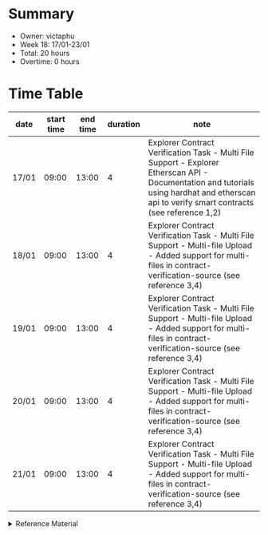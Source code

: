 # Summary
* Owner: victaphu
* Week 18: 17/01-23/01
* Total: 20 hours
* Overtime: 0 hours

# Time Table
| date  | start time  | end time | duration  |  note |
|---|---|---|---|---|
| 17/01 | 09:00 | 13:00 | 4 | Explorer Contract Verification Task - Multi File Support - Explorer Etherscan API - Documentation and tutorials using hardhat and etherscan api to verify smart contracts  (see reference 1,2) |
| 18/01 | 09:00 | 13:00 | 4 | Explorer Contract Verification Task - Multi File Support - Multi-file Upload - Added support for multi-files in contract-verification-source (see reference 3,4) |
| 19/01 | 09:00 | 13:00 | 4 | Explorer Contract Verification Task - Multi File Support - Multi-file Upload - Added support for multi-files in contract-verification-source (see reference 3,4) |
| 20/01 | 09:00 | 13:00 | 4 | Explorer Contract Verification Task - Multi File Support - Multi-file Upload - Added support for multi-files in contract-verification-source (see reference 3,4) |
| 21/01 | 09:00 | 13:00 | 4 | Explorer Contract Verification Task - Multi File Support - Multi-file Upload - Added support for multi-files in contract-verification-source (see reference 3,4) |


<details>
  <summary>Reference Material </summary>
  
  1. [Explorer Contract Verification Task - Multi File Support - Explorer Etherscan API](https://github.com/victaphu/harmony-contract-verification-tutorial)
  2. [Explorer Contract Verification Task - Multi File Support - Explorer Etherscan API](https://victa-kwok-wai-phu.gitbook.io/harmony-contract-verification-service/)
  3. [Explorer Contract Verification Task - Multi File Support - Multi-file Upload](https://github.com/victaphu/contract-verification-service)
  4. [Explorer Contract Verification Task - Multi File Support - Multi-file Upload](https://github.com/harmony-one/contract-verification-service/pull/8)
 
</details>
